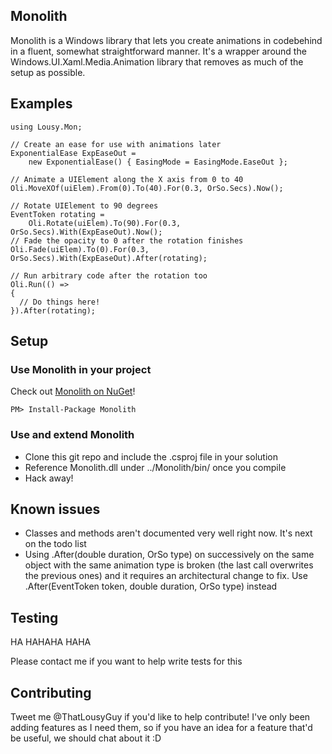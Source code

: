 ## Monolith

Monolith is a Windows library that lets you create animations in codebehind in a fluent, somewhat straightforward manner. It's a wrapper around the Windows.UI.Xaml.Media.Animation library that removes as much of the setup as possible.

## Examples

    using Lousy.Mon;

    // Create an ease for use with animations later
    ExponentialEase ExpEaseOut = 
        new ExponentialEase() { EasingMode = EasingMode.EaseOut }; 

    // Animate a UIElement along the X axis from 0 to 40
    Oli.MoveXOf(uiElem).From(0).To(40).For(0.3, OrSo.Secs).Now();

    // Rotate UIElement to 90 degrees 
    EventToken rotating =
        Oli.Rotate(uiElem).To(90).For(0.3, OrSo.Secs).With(ExpEaseOut).Now();
    // Fade the opacity to 0 after the rotation finishes
    Oli.Fade(uiElem).To(0).For(0.3, OrSo.Secs).With(ExpEaseOut).After(rotating);

    // Run arbitrary code after the rotation too
    Oli.Run(() =>
    {
      // Do things here!
    }).After(rotating);

## Setup

### Use Monolith in your project
Check out [Monolith on NuGet](https://www.nuget.org/packages/Monolith/)!

    PM> Install-Package Monolith

### Use and extend Monolith
- Clone this git repo and include the .csproj file in your solution
- Reference Monolith.dll under ../Monolith/bin/ once you compile
- Hack away!

## Known issues
- Classes and methods aren't documented very well right now. It's next on the todo list
- Using .After(double duration, OrSo type) on successively on the same object with the same animation type is broken (the last call overwrites the previous ones) and it requires an architectural change to fix. Use .After(EventToken token, double duration, OrSo type) instead

## Testing
HA
HAHAHA
HAHA

Please contact me if you want to help write tests for this

## Contributing
Tweet me @ThatLousyGuy if you'd like to help contribute! I've only been adding features as I need them, so if you have an idea for a feature that'd be useful, we should chat about it :D

